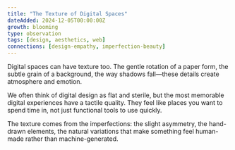 ```yaml
---
title: "The Texture of Digital Spaces"
dateAdded: 2024-12-05T00:00:00Z
growth: blooming
type: observation
tags: [design, aesthetics, web]
connections: [design-empathy, imperfection-beauty]
---
```


Digital spaces can have texture too. The gentle rotation of a paper form, the subtle grain of a background, the way shadows fall—these details create atmosphere and emotion.

We often think of digital design as flat and sterile, but the most memorable digital experiences have a tactile quality. They feel like places you want to spend time in, not just functional tools to use quickly.

The texture comes from the imperfections: the slight asymmetry, the hand-drawn elements, the natural variations that make something feel human-made rather than machine-generated.